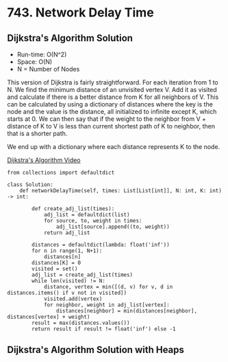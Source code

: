 # 743. Network Delay Time

## Dijkstra's Algorithm Solution
- Run-time: O(N^2)
- Space: O(N)
- N = Number of Nodes

This version of Dijkstra is fairly straightforward.
For each iteration from 1 to N.
We find the minimum distance of an unvisited vertex V.
Add it as visited and calculate if there is a better distance from K for all neighbors of V.
This can be calculated by using a dictionary of distances where the key is the node and the value is the distance, all initialized to infinite except K, which starts at 0.
We can then say that if the weight to the neighbor from V + distance of K to V is less than current shortest path of K to neighbor, then that is a shorter path.

We end up with a dictionary where each distance represents K to the node.

[Dijkstra's Algorithm Video](https://www.youtube.com/watch?v=pVfj6mxhdMw&t)

```
from collections import defaultdict

class Solution:
    def networkDelayTime(self, times: List[List[int]], N: int, K: int) -> int:

        def create_adj_list(times):
            adj_list = defaultdict(list)
            for source, to, weight in times:
                adj_list[source].append((to, weight))
            return adj_list

        distances = defaultdict(lambda: float('inf'))
        for n in range(1, N+1):
            distances[n]
        distances[K] = 0
        visited = set()
        adj_list = create_adj_list(times)
        while len(visited) != N:
            distance, vertex = min([(d, v) for v, d in distances.items() if v not in visited])
            visited.add(vertex)
            for neighbor, weight in adj_list[vertex]:
                distances[neighbor] = min(distances[neighbor], distances[vertex] + weight)
        result = max(distances.values())
        return result if result != float('inf') else -1
```

## Dijkstra's Algorithm Solution with Heaps

```
```
